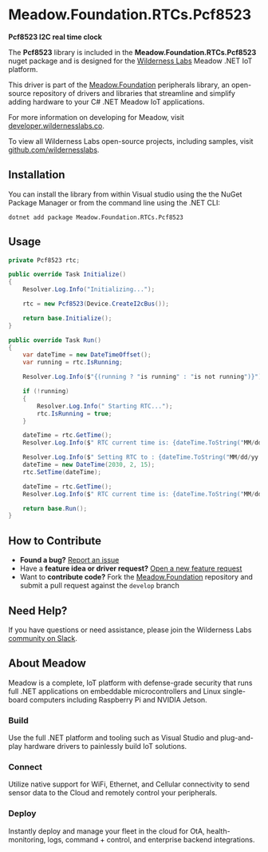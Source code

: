 # Meadow.Foundation.RTCs.Pcf8523

**Pcf8523 I2C real time clock**

The **Pcf8523** library is included in the **Meadow.Foundation.RTCs.Pcf8523** nuget package and is designed for the [Wilderness Labs](www.wildernesslabs.co) Meadow .NET IoT platform.

This driver is part of the [Meadow.Foundation](https://developer.wildernesslabs.co/Meadow/Meadow.Foundation/) peripherals library, an open-source repository of drivers and libraries that streamline and simplify adding hardware to your C# .NET Meadow IoT applications.

For more information on developing for Meadow, visit [developer.wildernesslabs.co](http://developer.wildernesslabs.co/).

To view all Wilderness Labs open-source projects, including samples, visit [github.com/wildernesslabs](https://github.com/wildernesslabs/).

## Installation

You can install the library from within Visual studio using the the NuGet Package Manager or from the command line using the .NET CLI:

`dotnet add package Meadow.Foundation.RTCs.Pcf8523`
## Usage

```csharp
private Pcf8523 rtc;

public override Task Initialize()
{
    Resolver.Log.Info("Initializing...");

    rtc = new Pcf8523(Device.CreateI2cBus());

    return base.Initialize();
}

public override Task Run()
{
    var dateTime = new DateTimeOffset();
    var running = rtc.IsRunning;

    Resolver.Log.Info($"{(running ? "is running" : "is not running")}");

    if (!running)
    {
        Resolver.Log.Info(" Starting RTC...");
        rtc.IsRunning = true;
    }

    dateTime = rtc.GetTime();
    Resolver.Log.Info($" RTC current time is: {dateTime.ToString("MM/dd/yy HH:mm:ss")}");

    Resolver.Log.Info($" Setting RTC to : {dateTime.ToString("MM/dd/yy HH:mm:ss")}");
    dateTime = new DateTime(2030, 2, 15);
    rtc.SetTime(dateTime);

    dateTime = rtc.GetTime();
    Resolver.Log.Info($" RTC current time is: {dateTime.ToString("MM/dd/yy HH:mm:ss")}");

    return base.Run();
}

```
## How to Contribute

- **Found a bug?** [Report an issue](https://github.com/WildernessLabs/Meadow_Issues/issues)
- Have a **feature idea or driver request?** [Open a new feature request](https://github.com/WildernessLabs/Meadow_Issues/issues)
- Want to **contribute code?** Fork the [Meadow.Foundation](https://github.com/WildernessLabs/Meadow.Foundation) repository and submit a pull request against the `develop` branch


## Need Help?

If you have questions or need assistance, please join the Wilderness Labs [community on Slack](http://slackinvite.wildernesslabs.co/).
## About Meadow

Meadow is a complete, IoT platform with defense-grade security that runs full .NET applications on embeddable microcontrollers and Linux single-board computers including Raspberry Pi and NVIDIA Jetson.

### Build

Use the full .NET platform and tooling such as Visual Studio and plug-and-play hardware drivers to painlessly build IoT solutions.

### Connect

Utilize native support for WiFi, Ethernet, and Cellular connectivity to send sensor data to the Cloud and remotely control your peripherals.

### Deploy

Instantly deploy and manage your fleet in the cloud for OtA, health-monitoring, logs, command + control, and enterprise backend integrations.


